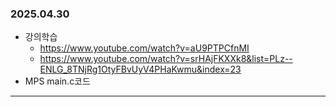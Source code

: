 ### 2025.04.30
- 강의학습
  - https://www.youtube.com/watch?v=aU9PTPCfnMI
  - https://www.youtube.com/watch?v=srHAjFKXXk8&list=PLz--ENLG_8TNjRg1OtyFBvUyV4PHaKwmu&index=23
- MPS main.c코드 
***


